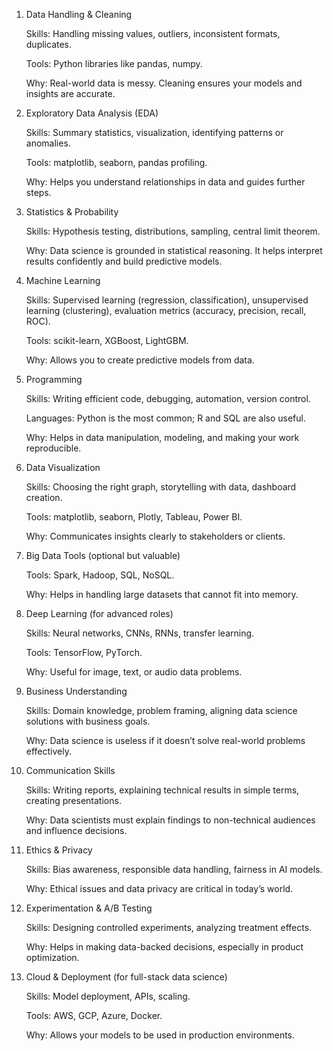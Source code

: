  1. Data Handling & Cleaning

	Skills: Handling missing values, outliers, inconsistent formats, duplicates.

	Tools: Python libraries like pandas, numpy.

	Why: Real-world data is messy. Cleaning ensures your models and insights are accurate.

 2. Exploratory Data Analysis (EDA)

	Skills: Summary statistics, visualization, identifying patterns or anomalies.

	Tools: matplotlib, seaborn, pandas profiling.

	Why: Helps you understand relationships in data and guides further steps.

 3. Statistics & Probability

	Skills: Hypothesis testing, distributions, sampling, central limit theorem.

	Why: Data science is grounded in statistical reasoning. It helps interpret results confidently and build predictive models.

 4. Machine Learning

	Skills: Supervised learning (regression, classification), unsupervised learning (clustering), evaluation metrics (accuracy, precision, recall, ROC).

	Tools: scikit-learn, XGBoost, LightGBM.

	Why: Allows you to create predictive models from data.

 5. Programming

	Skills: Writing efficient code, debugging, automation, version control.

	Languages: Python is the most common; R and SQL are also useful.

	Why: Helps in data manipulation, modeling, and making your work reproducible.

 6. Data Visualization

	Skills: Choosing the right graph, storytelling with data, dashboard creation.

	Tools: matplotlib, seaborn, Plotly, Tableau, Power BI.

	Why: Communicates insights clearly to stakeholders or clients.

 7. Big Data Tools (optional but valuable)

	Tools: Spark, Hadoop, SQL, NoSQL.

	Why: Helps in handling large datasets that cannot fit into memory.

 8. Deep Learning (for advanced roles)

	Skills: Neural networks, CNNs, RNNs, transfer learning.

	Tools: TensorFlow, PyTorch.

	Why: Useful for image, text, or audio data problems.

 9. Business Understanding

	Skills: Domain knowledge, problem framing, aligning data science solutions with business goals.

	Why: Data science is useless if it doesn’t solve real-world problems effectively.

 10. Communication Skills

		Skills: Writing reports, explaining technical results in simple terms, creating presentations.

		Why: Data scientists must explain findings to non-technical audiences and influence decisions.

11. Ethics & Privacy

	Skills: Bias awareness, responsible data handling, fairness in AI models.

	Why: Ethical issues and data privacy are critical in today’s world.

 12. Experimentation & A/B Testing

		Skills: Designing controlled experiments, analyzing treatment effects.

		Why: Helps in making data-backed decisions, especially in product optimization.

13. Cloud & Deployment (for full-stack data science)

	Skills: Model deployment, APIs, scaling.

	Tools: AWS, GCP, Azure, Docker.

	Why: Allows your models to be used in production environments.